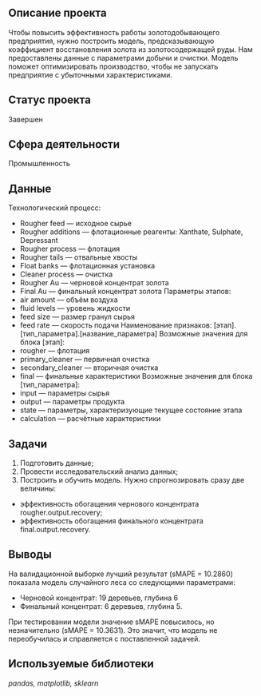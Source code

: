 ## Описание проекта 

Чтобы повысить эффективность работы золотодобывающего предприятия, нужно построить модель, предсказывающую коэффициент восстановления золота из золотосодержащей руды. Нам предоставлены данные с параметрами добычи и очистки. 
Модель поможет оптимизировать производство, чтобы не запускать предприятие с убыточными характеристиками.

## Статус проекта
Завершен

## Сфера деятельности
Промышленность

## Данные
Технологический процесс:
* Rougher feed — исходное сырье
* Rougher additions — флотационные реагенты: Xanthate, Sulphate, Depressant
* Rougher process  — флотация
* Rougher tails — отвальные хвосты
* Float banks — флотационная установка
* Cleaner process — очистка
* Rougher Au — черновой концентрат золота
* Final Au — финальный концентрат золота
Параметры этапов:
* air amount — объём воздуха
* fluid levels — уровень жидкости
* feed size — размер гранул сырья
* feed rate — скорость подачи
Наименование признаков: 
[этап].[тип_параметра].[название_параметра]
Возможные значения для блока [этап]:
* rougher — флотация
* primary_cleaner — первичная очистка
* secondary_cleaner — вторичная очистка
* final — финальные характеристики
Возможные значения для блока [тип_параметра]:
* input — параметры сырья
* output — параметры продукта
* state — параметры, характеризующие текущее состояние этапа
* calculation — расчётные характеристики

## Задачи
1. Подготовить данные;
2. Провести исследовательский анализ данных;
3. Построить и обучить модель.
Нужно спрогнозировать сразу две величины:
* эффективность обогащения чернового концентрата rougher.output.recovery;
* эффективность обогащения финального концентрата final.output.recovery.

## Выводы
На валидационной выборке лучший результат (sMAPE = 10.2860) показала модель случайного леса со следующими параметрами:
* Черновой концентрат: 19 деревьев, глубина 6
* Финальный концентрат: 6 деревьев, глубина 5.

При тестировании модели значение sMAPE повысилось, но незначительно (sMAPE = 10.3631). Это значит, что модель не переобучилась и справляется с поставленной задачей.

## Используемые библиотеки
*pandas, matplotlib, sklearn*
